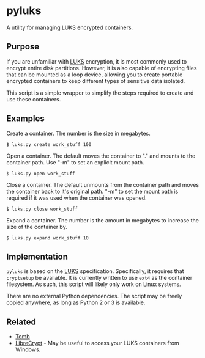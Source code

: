 # pyluks

A utility for managing LUKS encrypted containers.

## Purpose

If you are unfamiliar with [LUKS](https://en.wikipedia.org/wiki/Linux_Unified_Key_Setup)
encryption, it is most commonly used to encrypt entire disk partitions. However,
it is also capable of encrypting files that can be mounted as a loop device,
allowing you to create portable encrypted containers to keep different types of
sensitive data isolated.

This script is a simple wrapper to simplify the steps required to create and
use these containers.

## Examples

Create a container. The number is the size in megabytes.

```shell
$ luks.py create work_stuff 100
```

Open a container. The default moves the container to ".<container>" and mounts
to the container path. Use "-m" to set an explicit mount path.

```shell
$ luks.py open work_stuff
```

Close a container. The default unmounts from the container path and moves the
container back to it's original path. "-m" to set the mount path is required
if it was used when the container was opened.

```shell
$ luks.py close work_stuff
```

Expand a container. The number is the amount in megabytes to increase the size
of the container by.

```shell
$ luks.py expand work_stuff 10
```

## Implementation

`pyluks` is based on the [LUKS](https://en.wikipedia.org/wiki/Linux_Unified_Key_Setup)
specification. Specifically, it requires that `cryptsetup` be available. It is
currently written to use `ext4` as the container filesystem. As such, this script
will likely only work on Linux systems.

There are no external Python dependencies. The script may be freely copied
anywhere, as long as Python 2 or 3 is available.

## Related

* [Tomb](https://www.dyne.org/software/tomb/)
* [LibreCrypt](https://github.com/t-d-k/LibreCrypt) - May be useful to access
  your LUKS containers from Windows.

